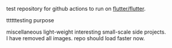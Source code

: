 test repository for github actions to run on [flutter/flutter](https://github.com/flutter/flutter/tree/master/.github/workflows).

ttttttesting purpose

miscellaneous light-weight interesting small-scale side projects.   <br />
I have removed all images. repo should load faster now.
